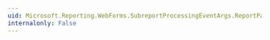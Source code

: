 ```yaml
---
uid: Microsoft.Reporting.WebForms.SubreportProcessingEventArgs.ReportPath
internalonly: False
---
```

